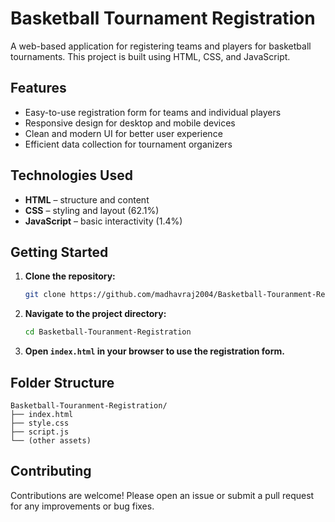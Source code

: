 # Basketball Tournament Registration

A web-based application for registering teams and players for basketball tournaments. This project is built using HTML, CSS, and JavaScript.

## Features

- Easy-to-use registration form for teams and individual players
- Responsive design for desktop and mobile devices
- Clean and modern UI for better user experience
- Efficient data collection for tournament organizers

## Technologies Used

- **HTML** – structure and content
- **CSS** – styling and layout (62.1%)
- **JavaScript** – basic interactivity (1.4%)

## Getting Started

1. **Clone the repository:**
   ```bash
   git clone https://github.com/madhavraj2004/Basketball-Touranment-Registration.git
   ```
2. **Navigate to the project directory:**
   ```bash
   cd Basketball-Touranment-Registration
   ```
3. **Open `index.html` in your browser to use the registration form.**

## Folder Structure

```
Basketball-Touranment-Registration/
├── index.html
├── style.css
├── script.js
└── (other assets)
```

## Contributing

Contributions are welcome! Please open an issue or submit a pull request for any improvements or bug fixes.
